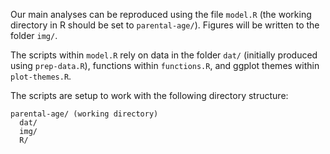 
Our main analyses can be reproduced using the file `model.R` (the working directory in R should be set to `parental-age/`). Figures will be written to the folder `img/`.

The scripts within `model.R` rely on data in the folder `dat/` (initially produced using `prep-data.R`), functions within `functions.R`, and ggplot themes within `plot-themes.R`.

The scripts are setup to work with the following directory structure:

```
parental-age/ (working directory)
  dat/
  img/
  R/
```
